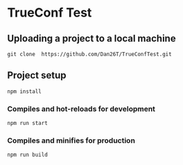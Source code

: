 # TrueConf Test

## Uploading a project to a local machine
```
git clone  https://github.com/Dan26T/TrueConfTest.git
```
## Project setup
```
npm install
```

### Compiles and hot-reloads for development
```
npm run start
```

### Compiles and minifies for production
```
npm run build
```

